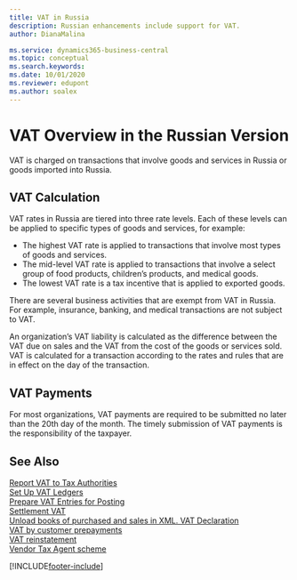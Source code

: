 ```yaml
---
title: VAT in Russia
description: Russian enhancements include support for VAT.
author: DianaMalina

ms.service: dynamics365-business-central
ms.topic: conceptual
ms.search.keywords:
ms.date: 10/01/2020
ms.reviewer: edupont
ms.author: soalex
---
```


# VAT Overview in the Russian Version

VAT is charged on transactions that involve goods and services in Russia or goods imported into Russia.

## VAT Calculation

VAT rates in Russia are tiered into three rate levels. Each of these levels can be applied to specific types of goods and services, for example: 

- The highest VAT rate is applied to transactions that involve most types of goods and services.
- The mid-level VAT rate is applied to transactions that involve a select group of food products, children’s products, and medical goods.
- The lowest VAT rate is a tax incentive that is applied to exported goods. 

There are several business activities that are exempt from VAT in Russia. For example, insurance, banking, and medical transactions are not subject to VAT. 

An organization’s VAT liability is calculated as the difference between the VAT due on sales and the VAT from the cost of the goods or services sold. VAT is calculated for a transaction according to the rates and rules that are in effect on the day of the transaction.

## VAT Payments

For most organizations, VAT payments are required to be submitted no later than the 20th day of the month. The timely submission of VAT payments is the responsibility of the taxpayer.

## See Also

[Report VAT to Tax Authorities](../../finance-how-report-vat.md)  
[Set Up VAT Ledgers](How-to-Set-Up-VAT-Ledgers.md)  
[Prepare VAT Entries for Posting](How-to-Prepare-VAT-Entries-for-Posting.md)  
[Settlement VAT](Settlement-VAT.md)  
[Unload books of purchased and sales in XML. VAT Declaration](upload-books-purchases-sales-xml-vat-declaration.md)  
[VAT by customer prepayments](VAT-by-Customer-prepayments.md)  
[VAT reinstatement](VAT-reinstatement.md)  
[Vendor Tax Agent scheme](Vendor-Tax-Agent-scheme.md)  


[!INCLUDE[footer-include](../../includes/footer-banner.md)]